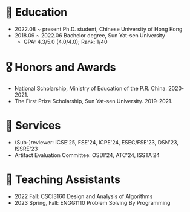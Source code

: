 # 📖 Education
- 2022.08 ~ present Ph.D. student, Chinese University of Hong Kong
- 2018.09 ~ 2022.06 Bachelor degree, Sun Yat-sen University
  - GPA: 4.3/5.0 (4.0/4.0); Rank: 1/40


# 🎖 Honors and Awards
- National Scholarship, Ministry of Education of the P.R. China. 2020-2021.
- The First Prize Scholarship, Sun Yat-sen University. 2019-2021.


# 💼 Services
- (Sub-)reviewer: ICSE'25, FSE'24, ICPE'24, ESEC/FSE'23, DSN'23, ISSRE'23
- Artifact Evaluation Committee: OSDI'24, ATC'24, ISSTA'24


# 💬 Teaching Assistants
- 2022 Fall: CSCI3160 Design and Analysis of Algorithms
- 2023 Spring, Fall: ENGG1110 Problem Solving By Programming
